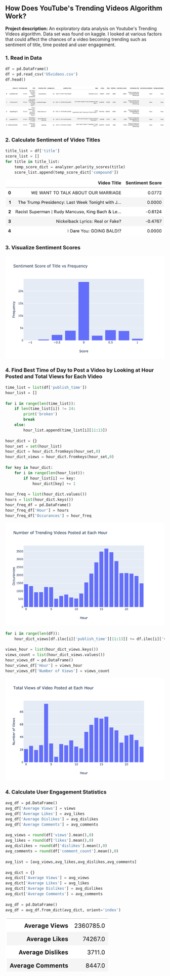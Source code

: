 ## How Does YouTube's Trending Videos Algorithm Work?

**Project description:** An exploratory data analysis on Youtube's Trending Videos algorithm. Data set was found on kaggle. I looked at various factors that could affect the chances of a video becoming trending such as sentiment of title, time posted and user engagement. 

### 1. Read in Data

```python
df = pd.DataFrame()
df = pd.read_csv('USvideos.csv')
df.head()
```
<img src="images/youtube_df1.png?raw=true"/>

### 2. Calculate Sentiment of Video Titles

```python
title_list = df['title']
score_list = []
for title in title_list:
    temp_score_dict = analyzer.polarity_scores(title)
    score_list.append(temp_score_dict['compound'])
```
<img src="images/title_df.png?raw=true">

### 3. Visualize Sentiment Scores
<img src="images/sent_graph.png?raw=true"/>


### 4. Find Best Time of Day to Post a Video by Looking at Hour Posted and Total Views for Each Video

```python
time_list = list(df['publish_time'])
hour_list = []

for i in range(len(time_list)):
    if len(time_list[i]) != 24:
        print('broken')
        break
    else:
        hour_list.append(time_list[i][11:13])
        
hour_dict = {}
hour_set = set(hour_list)
hour_dict = hour_dict.fromkeys(hour_set,0)
hour_dict_views = hour_dict.fromkeys(hour_set,0)

for key in hour_dict:
    for i in range(len(hour_list)):
        if hour_list[i] == key:
            hour_dict[key] += 1

hour_freq = list(hour_dict.values())
hours = list(hour_dict.keys())
hour_freq_df = pd.DataFrame()
hour_freq_df['Hour'] = hours
hour_freq_df['Occurances'] = hour_freq
```
<img src="images/newplot(5).png?raw=true">

```python
for i in range(len(df)):
    hour_dict_views[df.iloc[i]['publish_time'][11:13]] += df.iloc[i]['views']

views_hour = list(hour_dict_views.keys())
views_count = list(hour_dict_views.values())
hour_views_df = pd.DataFrame()
hour_views_df['Hour'] = views_hour
hour_views_df['Number of Views'] = views_count

```
<img src="images/newplot(6).png?raw=true">






### 4. Calculate User Engagement Statistics

```python
avg_df = pd.DataFrame()
avg_df['Average Views'] = views
avg_df['Average Likes'] = avg_likes
avg_df['Average Dislikes'] = avg_dislikes
avg_df['Average Comments'] = avg_comments

avg_views = round(df['views'].mean(),0)
avg_likes = round(df['likes'].mean(),0)
avg_dislikes = round(df['dislikes'].mean(),0)
avg_comments = round(df['comment_count'].mean(),0)

avg_list = [avg_views,avg_likes,avg_dislikes,avg_comments]

avg_dict = {}
avg_dict['Average Views'] = avg_views
avg_dict['Average Likes'] = avg_likes
avg_dict['Average Dislikes'] = avg_dislikes
avg_dict['Average Comments'] = avg_comments

avg_df = pd.DataFrame()
avg_df = avg_df.from_dict(avg_dict, orient='index')


```
<img src="images/user_eng.png?raw=true">
